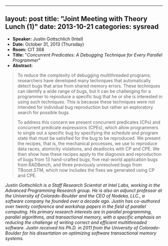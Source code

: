 
---
layout: post
title: "Joint Meeting with Theory Lunch (1)"
date: 2013-10-21
categories: sysread
---

<ul>
	<li><strong>Speaker:</strong> Justin Gottschlich (Intel)</li>
	<li><strong>Date:</strong> October 31, 2013 (Thursday)</li>
	<li><strong>Room:</strong> CIT 368</li>
	<li><strong>Title:</strong> "<em>Concurrent Predicates: A Debugging Technique for Every Parallel Programmer</em>"</li>
	<li><strong>Abstract:</strong></li>
</ul>
<blockquote>To reduce the complexity of debugging multithreaded programs, researchers have developed many techniques that automatically detect bugs that arise from shared memory errors. These techniques can identify a wide range of bugs, but it can be challenging for a programmer to reproduce a specific bug that he or she is interested in using such techniques. This is because these techniques were not intended for individual bug reproduction but rather an exploratory search for possible bugs.

To address this concern we present concurrent predicates (CPs) and concurrent predicate expressions (CPEs), which allow programmers to single out a specific bug by specifying the schedule and program state that must be satisfied for the bug to be reproduced. We present the recipes, that is, the mechanical processes, we use to reproduce data races, atomicity violations, and deadlocks with CP and CPE. We then show how these recipes apply to the diagnosis and reproduction of bugs from 13 hand-crafted bugs, five real-world application bugs from RADBench, and three previously unresolved bugs from TBoost.STM, which now includes the fixes we generated using CP and CPE.</blockquote>
<em>Justin Gottschlich is a Staff Research Scientist at Intel Labs, working in the Advanced Programming Research group. He is also an adjunct professor at the University of Colorado-Boulder and the CEO of Nodeka, LLC., a software company he founded over a decade ago. Justin has co-authored over twenty conference and workshop papers in the field of parallel computing. His primary research interests are in parallel programming, parallel algorithms, and transactional memory, with a specific emphasis on reducing the challenge of writing correct and efficient multithreaded software. Justin received his Ph.D. in 2011 from the University of Colorado-Boulder for his dissertation on optimizing software transactional memory systems.</em>

